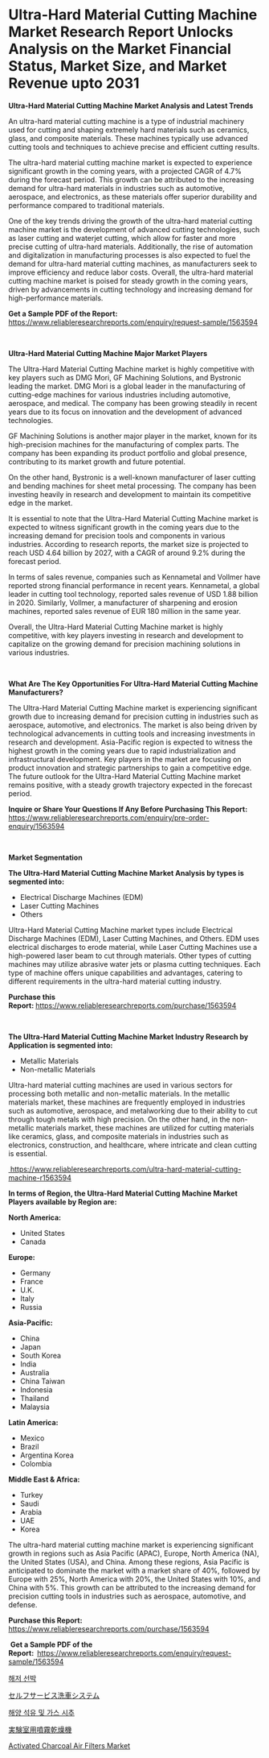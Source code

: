 <p><h1>Ultra-Hard Material Cutting Machine Market Research Report Unlocks Analysis on the Market Financial Status, Market Size, and Market Revenue upto 2031</h1></p><p><strong>Ultra-Hard Material Cutting Machine Market Analysis and Latest Trends</strong></p>
<p><p>An ultra-hard material cutting machine is a type of industrial machinery used for cutting and shaping extremely hard materials such as ceramics, glass, and composite materials. These machines typically use advanced cutting tools and techniques to achieve precise and efficient cutting results.</p><p>The ultra-hard material cutting machine market is expected to experience significant growth in the coming years, with a projected CAGR of 4.7% during the forecast period. This growth can be attributed to the increasing demand for ultra-hard materials in industries such as automotive, aerospace, and electronics, as these materials offer superior durability and performance compared to traditional materials.</p><p>One of the key trends driving the growth of the ultra-hard material cutting machine market is the development of advanced cutting technologies, such as laser cutting and waterjet cutting, which allow for faster and more precise cutting of ultra-hard materials. Additionally, the rise of automation and digitalization in manufacturing processes is also expected to fuel the demand for ultra-hard material cutting machines, as manufacturers seek to improve efficiency and reduce labor costs. Overall, the ultra-hard material cutting machine market is poised for steady growth in the coming years, driven by advancements in cutting technology and increasing demand for high-performance materials.</p></p>
<p><strong>Get a Sample PDF of the Report:&nbsp;</strong> <a href="https://www.reliableresearchreports.com/enquiry/request-sample/1563594">https://www.reliableresearchreports.com/enquiry/request-sample/1563594</a></p>
<p>&nbsp;</p>
<p><strong>Ultra-Hard Material Cutting Machine Major Market Players</strong></p>
<p><p>The Ultra-Hard Material Cutting Machine market is highly competitive with key players such as DMG Mori, GF Machining Solutions, and Bystronic leading the market. DMG Mori is a global leader in the manufacturing of cutting-edge machines for various industries including automotive, aerospace, and medical. The company has been growing steadily in recent years due to its focus on innovation and the development of advanced technologies.</p><p>GF Machining Solutions is another major player in the market, known for its high-precision machines for the manufacturing of complex parts. The company has been expanding its product portfolio and global presence, contributing to its market growth and future potential.</p><p>On the other hand, Bystronic is a well-known manufacturer of laser cutting and bending machines for sheet metal processing. The company has been investing heavily in research and development to maintain its competitive edge in the market.</p><p>It is essential to note that the Ultra-Hard Material Cutting Machine market is expected to witness significant growth in the coming years due to the increasing demand for precision tools and components in various industries. According to research reports, the market size is projected to reach USD 4.64 billion by 2027, with a CAGR of around 9.2% during the forecast period.</p><p>In terms of sales revenue, companies such as Kennametal and Vollmer have reported strong financial performance in recent years. Kennametal, a global leader in cutting tool technology, reported sales revenue of USD 1.88 billion in 2020. Similarly, Vollmer, a manufacturer of sharpening and erosion machines, reported sales revenue of EUR 180 million in the same year.</p><p>Overall, the Ultra-Hard Material Cutting Machine market is highly competitive, with key players investing in research and development to capitalize on the growing demand for precision machining solutions in various industries.</p></p>
<p>&nbsp;</p>
<p><strong>What Are The Key Opportunities For Ultra-Hard Material Cutting Machine Manufacturers?</strong></p>
<p><p>The Ultra-Hard Material Cutting Machine market is experiencing significant growth due to increasing demand for precision cutting in industries such as aerospace, automotive, and electronics. The market is also being driven by technological advancements in cutting tools and increasing investments in research and development. Asia-Pacific region is expected to witness the highest growth in the coming years due to rapid industrialization and infrastructural development. Key players in the market are focusing on product innovation and strategic partnerships to gain a competitive edge. The future outlook for the Ultra-Hard Material Cutting Machine market remains positive, with a steady growth trajectory expected in the forecast period.</p></p>
<p><strong>Inquire or Share Your Questions If Any Before Purchasing This Report:</strong> <a href="https://www.reliableresearchreports.com/enquiry/pre-order-enquiry/1563594">https://www.reliableresearchreports.com/enquiry/pre-order-enquiry/1563594</a></p>
<p>&nbsp;</p>
<p><strong>Market Segmentation</strong></p>
<p><strong>The Ultra-Hard Material Cutting Machine Market Analysis by types is segmented into:</strong></p>
<p><ul><li>Electrical Discharge Machines (EDM)</li><li>Laser Cutting Machines</li><li>Others</li></ul></p>
<p><p>Ultra-Hard Material Cutting Machine market types include Electrical Discharge Machines (EDM), Laser Cutting Machines, and Others. EDM uses electrical discharges to erode material, while Laser Cutting Machines use a high-powered laser beam to cut through materials. Other types of cutting machines may utilize abrasive water jets or plasma cutting techniques. Each type of machine offers unique capabilities and advantages, catering to different requirements in the ultra-hard material cutting industry.</p></p>
<p><strong>Purchase this Report:&nbsp;</strong><a href="https://www.reliableresearchreports.com/purchase/1563594">https://www.reliableresearchreports.com/purchase/1563594</a></p>
<p>&nbsp;</p>
<p><strong>The Ultra-Hard Material Cutting Machine Market Industry Research by Application is segmented into:</strong></p>
<p><ul><li>Metallic Materials</li><li>Non-metallic Materials</li></ul></p>
<p><p>Ultra-hard material cutting machines are used in various sectors for processing both metallic and non-metallic materials. In the metallic materials market, these machines are frequently employed in industries such as automotive, aerospace, and metalworking due to their ability to cut through tough metals with high precision. On the other hand, in the non-metallic materials market, these machines are utilized for cutting materials like ceramics, glass, and composite materials in industries such as electronics, construction, and healthcare, where intricate and clean cutting is essential.</p></p>
<p><a href="https://www.reliableresearchreports.com/ultra-hard-material-cutting-machine-r1563594">&nbsp;https://www.reliableresearchreports.com/ultra-hard-material-cutting-machine-r1563594</a></p>
<p><strong>In terms of Region, the Ultra-Hard Material Cutting Machine Market Players available by Region are:</strong></p>
<p>
    <p> <strong> North America: </strong>
        <ul>
            <li>United States</li>
            <li>Canada</li>
        </ul>
        </p> 
    <p> <strong> Europe: </strong>
        <ul>
            <li>Germany</li>
            <li>France</li>
            <li>U.K.</li>
            <li>Italy</li>
            <li>Russia</li>
        </ul>
        </p> 
    <p> <strong> Asia-Pacific: </strong>
        <ul>
            <li>China</li>
            <li>Japan</li>
            <li>South Korea</li>
            <li>India</li>
            <li>Australia</li>
            <li>China Taiwan</li>
            <li>Indonesia</li>
            <li>Thailand</li>
            <li>Malaysia</li>
        </ul>
        </p> 
    <p> <strong> Latin America: </strong>
        <ul>
            <li>Mexico</li>
            <li>Brazil</li>
            <li>Argentina Korea</li>
            <li>Colombia</li>
        </ul>
        </p> 
    <p> <strong> Middle East & Africa: </strong>
        <ul>
            <li>Turkey</li>
            <li>Saudi</li>
            <li>Arabia</li>
            <li>UAE</li>
            <li>Korea</li>
        </ul>
    </p>
    </p>
<p><p>The ultra-hard material cutting machine market is experiencing significant growth in regions such as Asia Pacific (APAC), Europe, North America (NA), the United States (USA), and China. Among these regions, Asia Pacific is anticipated to dominate the market with a market share of 40%, followed by Europe with 25%, North America with 20%, the United States with 10%, and China with 5%. This growth can be attributed to the increasing demand for precision cutting tools in industries such as aerospace, automotive, and defense.</p></p>
<p><strong>Purchase this Report: </strong><a href="https://www.reliableresearchreports.com/purchase/1563594">https://www.reliableresearchreports.com/purchase/1563594</a></p>
<p>&nbsp;<strong>Get a Sample PDF of the Report:&nbsp;&nbsp;</strong><a href="https://www.reliableresearchreports.com/enquiry/request-sample/1563594">https://www.reliableresearchreports.com/enquiry/request-sample/1563594</a></p>
<p><strong></strong></p>
<p><p><a href="https://github.com/Evans21Bill/Market-Research-Report-List-1/blob/main/4319576174184.md">해저 선박</a></p><p><a href="https://github.com/LuzHills1972/Market-Research-Report-List-1/blob/main/2181554161799.md">セルフサービス洗車システム</a></p><p><a href="https://github.com/joyliyu/Market-Research-Report-List-1/blob/main/5591630174185.md">해양 석유 및 가스 시추</a></p><p><a href="https://github.com/kegley4963/Market-Research-Report-List-2/blob/main/3314333161798.md">実験室用噴霧乾燥機</a></p><p><a href="https://github.com/KeeganBarrows2023/Market-Research-Report-List-1/blob/main/activated-charcoal-air-filters-market.md">Activated Charcoal Air Filters Market</a></p></p>